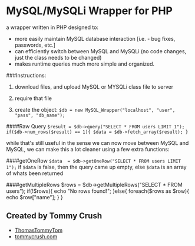 # MySQL/MySQLi Wrapper for PHP
a wrapper written in PHP designed to:

* more easily maintain MySQL database interaction [i.e. - bug fixes, passwords, etc.]
* can efficiently switch between MySQL and MySQLi (no code changes, just the class needs to be changed)
* makes runtime queries much more simple and organized.

###Instructions:
1) download files, and upload MySQL or MYSQLi class file to server
 
2) require that file

3) create the object: `$db = new MySQL_Wrapper("localhost", "user", "pass", "db_name");`


####Raw Query
`$result = $db->query("SELECT * FROM users LIMIT 1");
if($db->num_rows($result) == 1){
    $data = $db->fetch_array($result);
}`

while that's still useful in the sense we can now move between MySQL and MySQL, we can make this a lot cleaner using a few extra functions:

####getOneRow
`$data  = $db->getOneRow("SELECT * FROM users LIMIT 1");`
if `$data` is false, then the query came up empty, else `$data` is an array of whats been returned

####getMultipleRows
$rows = $db->getMultipleRows("SELECT * FROM users");
if(!$rows){
echo "No rows found!";
}else{
foreach($rows as $row){
echo $row["name"];
}
}

Created by Tommy Crush
-
* [ThomasTommyTom](http://twitter.com/ThomasTommyTom)
* [tommycrush.com](http://tommycrush.com)
